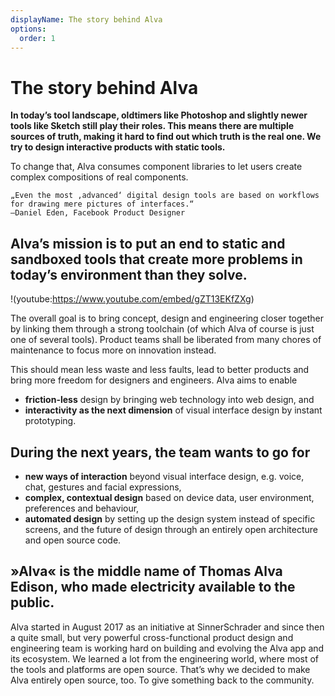 ```yaml
---
displayName: The story behind Alva
options:
  order: 1
---
```


# The story behind Alva
**In today’s tool landscape, oldtimers like Photoshop and slightly newer tools like Sketch still play their roles. This means there are multiple sources of truth, making it hard to find out which truth is the real one. We try to design interactive products with static tools.**

To change that, Alva consumes component libraries to let users create complex compositions of real components.

```
„Even the most ‚advanced‘ digital design tools are based on workflows for drawing mere pictures of interfaces.“
–Daniel Eden, Facebook Product Designer
```

## Alva’s mission is to put an end to static and sandboxed tools that create more problems in today’s environment than they solve.

!(youtube:https://www.youtube.com/embed/gZT13EKfZXg)

The overall goal is to bring concept, design and engineering closer together by linking them through a strong toolchain (of which Alva of course is just one of several tools). Product teams shall be liberated from many chores of maintenance to focus more on innovation instead.

This should mean less waste and less faults, lead to better products and bring more freedom for designers and engineers. Alva aims to enable

* **friction-less** design by bringing web technology into web design, and
* **interactivity as the next dimension** of visual interface design by instant prototyping.

## During the next years, the team wants to go for

* **new ways of interaction** beyond visual interface design, e.g. voice, chat, gestures and facial expressions,
* **complex, contextual design** based on device data, user environment, preferences and behaviour,
* **automated design** by setting up the design system instead of specific screens, and the future of design through an entirely open architecture and open source code.



## »Alva« is the middle name of Thomas Alva Edison, who made electricity available to the public.

Alva started in August 2017 as an initiative at SinnerSchrader and since then a quite small, but very powerful cross-functional product design and engineering team is working hard on building and evolving the Alva app and its ecosystem. We learned a lot from the engineering world, where most of the tools and platforms are open source. That’s why we decided to make Alva entirely open source, too. To give something back to the community.
